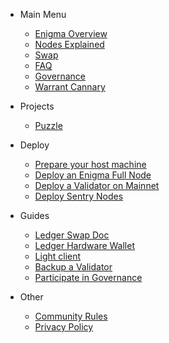 
- Main Menu

  - [Enigma Overview](enigma-quickstart.md "What is Enigma?")
  - [Nodes Explained](nodes-quickstart.md "What are Secret Nodes?")
  - [Swap](swap.md "When swap?")
  - [FAQ](faq.md "FAQ")
  - [Governance](https://puzzle.report/secret/chains/secret-1/governance "Proposals on the Enigma Blockhain Mainnet")
  - [Warrant Cannary](secret-warrant-canary.md "Warrant Canary")

- Projects
  - [Puzzle](https://puzzle.report)

- Deploy

  - [Prepare your host machine](tutorials/prepare-your-host-machine.md "Prepare your host machine")
  - [Deploy an Enigma Full Node](tutorials/deploy-enigma-fullnode.md "Deploy an Enigma Full Node")
  - [Deploy a Validator on Mainnet](tutorials/deploy-validator.md "Deploy a Secret Node on Mainnet")
  - [Deploy Sentry Nodes](tutorials/deploy-sentry-nodes.md "Deploy Sentry Nodes.")

- Guides
  - [Ledger Swap Doc](tutorials/ledger-swap.md "Burn ENG for SCRT from your ledger")
  - [Ledger Hardware Wallet](tutorials/ledger-nano-s.md "Ledger Hardware Wallet Support")
  - [Light client](tutorials/light-client-mainnet.md "Light client setup.")
  - [Backup a Validator](tutorials/backup-a-validator.md "Backup a Validator.")
  - [Participate in Governance](tutorials/governance.md "How to participate in on-chain governance.")
  

- Other
  - [Community Rules](rules.md)
  - [Privacy Policy](privacy-policy.md)
